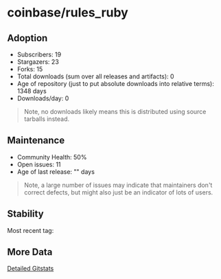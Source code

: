 # coinbase/rules_ruby

## Adoption

- Subscribers: 19
- Stargazers: 23
- Forks: 15
- Total downloads (sum over all releases and artifacts): 0
- Age of repository (just to put absolute downloads into relative terms): 1348 days
- Downloads/day: 0

> Note, no downloads likely means this is distributed using source tarballs instead.

## Maintenance

- Community Health: 50%
- Open issues: 11
- Age of last release: "<No Releases>" days

> Note, a large number of issues may indicate that maintainers don't correct defects, but might also
> just be an indicator of lots of users.

## Stability

Most recent tag: 

## More Data

[Detailed Gitstats](/bazel-catalog/gitstats/coinbase/rules_ruby)

